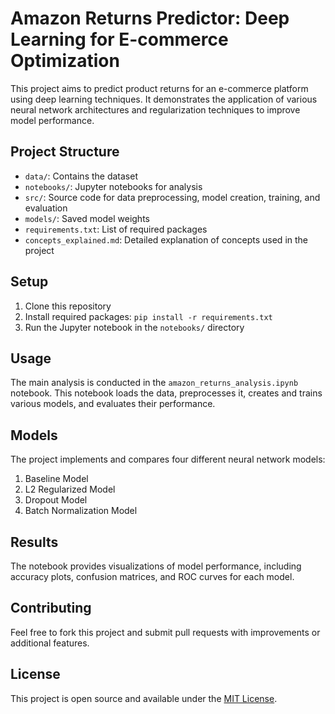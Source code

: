 # Amazon Returns Predictor: Deep Learning for E-commerce Optimization

This project aims to predict product returns for an e-commerce platform using deep learning techniques. It demonstrates the application of various neural network architectures and regularization techniques to improve model performance.

## Project Structure

- `data/`: Contains the dataset
- `notebooks/`: Jupyter notebooks for analysis
- `src/`: Source code for data preprocessing, model creation, training, and evaluation
- `models/`: Saved model weights
- `requirements.txt`: List of required packages
- `concepts_explained.md`: Detailed explanation of concepts used in the project

## Setup

1. Clone this repository
2. Install required packages: `pip install -r requirements.txt`
3. Run the Jupyter notebook in the `notebooks/` directory

## Usage

The main analysis is conducted in the `amazon_returns_analysis.ipynb` notebook. This notebook loads the data, preprocesses it, creates and trains various models, and evaluates their performance.

## Models

The project implements and compares four different neural network models:
1. Baseline Model
2. L2 Regularized Model
3. Dropout Model
4. Batch Normalization Model

## Results

The notebook provides visualizations of model performance, including accuracy plots, confusion matrices, and ROC curves for each model.

## Contributing

Feel free to fork this project and submit pull requests with improvements or additional features.

## License

This project is open source and available under the [MIT License](LICENSE).